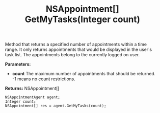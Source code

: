 ﻿---
uid: crmscript_ref_NSAppointmentAgent_GetMyTasks
title: NSAppointment[] GetMyTasks(Integer count)
intellisense: NSAppointmentAgent.GetMyTasks
keywords: NSAppointmentAgent, GetMyTasks
so.topic: reference
---

Method that returns a specified number of appointments within a time range. It only returns appointments that would be displayed in the user's task list. The appointments belong to the currently logged on user.

**Parameters:**
 - **count** The maximum number of appointments that should be returned. -1 means no count restrictions.

**Returns:** NSAppointment[]

```crmscript
NSAppointmentAgent agent;
Integer count;
NSAppointment[] res = agent.GetMyTasks(count);
```

